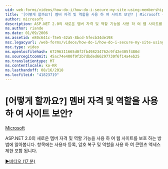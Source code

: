 ```yaml
---
uid: web-forms/videos/how-do-i/how-do-i-secure-my-site-using-membership-and-roles
title: '[어떻게 할까요?] 멤버 자격 및 역할을 사용 하 여 사이트 보안? | Microsoft 문서'
author: microsoft
description: ASP.NET 2.0의 새로운 멤버 자격 및 역할 기능을 사용 하 여 웹 사이트를 보호 하는 방법에 알아봅니다. 항목에는 사용자 등록, 암호 복구 및 restricti 포함 하는 중...
ms.author: riande
ms.date: 01/09/2006
ms.assetid: e80c641c-f5e5-42a5-8bcd-5fecb34de198
msc.legacyurl: /web-forms/videos/how-do-i/how-do-i-secure-my-site-using-membership-and-roles
msc.type: video
ms.openlocfilehash: 67296311665d0f2fb498234762c9f42e305f480d
ms.sourcegitcommit: 45ac74e400f9f2b7dbded66297730f6f14a4eb25
ms.translationtype: MT
ms.contentlocale: ko-KR
ms.lasthandoff: 08/16/2018
ms.locfileid: "41823719"
---
```

<a name="how-do-i-secure-my-site-using-membership-and-roles"></a>[어떻게 할까요?] 멤버 자격 및 역할을 사용 하 여 사이트 보안?
====================
[Microsoft](https://github.com/microsoft)

ASP.NET 2.0의 새로운 멤버 자격 및 역할 기능을 사용 하 여 웹 사이트를 보호 하는 방법에 알아봅니다. 항목에는 사용자 등록, 암호 복구 및 역할을 사용 하 여 콘텐츠 액세스 제한 포함 됩니다.

[&#9654;비디오 (17 분)](https://channel9.msdn.com/Blogs/ASP-NET-Site-Videos/how-do-i-secure-my-site-using-membership-and-roles)
